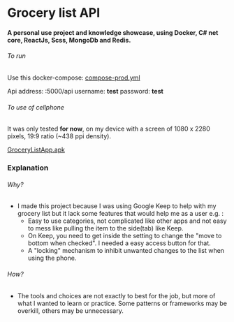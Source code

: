 # Grocery list API

#### A personal use project and knowledge showcase, using Docker, C# net core, ReactJs, Scss, MongoDb and Redis.


###### To run

Use this docker-compose: [compose-prod.yml](https://github.com/kaiqueqg/grocerylist-api/blob/main/compose-prod.yml)

Api address: <ip-computer-running-api>:5000/api
username: **test**
password: **test**

###### To use of cellphone

It was only tested **for now**, on my device with a screen of 1080 x 2280 pixels, 19:9 ratio (~438 ppi density).

[GroceryListApp.apk](https://github.com/kaiqueqg/grocerylist-app/blob/main/apk/GroceryListApp.apk)

### Explanation

###### Why?

- I made this project because I was using Google Keep to help with my grocery list but it lack some features that would help me as a user e.g. :
  - Easy to use categories, not complicated like other apps and not easy to mess like pulling the item to the side(tab) like Keep.
  - On Keep, you need to get inside the setting to change the "move to bottom when checked". I needed a easy access button for that.
  - A "locking" mechanism to inhibit unwanted changes to the list when using the phone.

###### How?

- The tools and choices are not exactly to best for the job, but more of what I wanted to learn or practice. Some patterns or frameworks may be overkill, others may be unnecessary.

